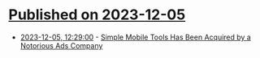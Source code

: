 # [Published on 2023-12-05](index.md)

* [2023-12-05, 12:29:00](https://soylentnews.org/article.pl?sid=23/12/04/0118246&from=rss) - [Simple Mobile Tools Has Been Acquired by a Notorious Ads Company](https://soylentnews.org/article.pl?sid=23/12/04/0118246&from=rss)
